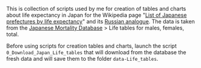 This is collection of scripts used by me for creation of tables and charts about life expectancy in Japan for the Wikipedia page "[List of Japanese prefectures by life expectancy](https://en.wikipedia.org/wiki/List_of_Japanese_prefectures_by_life_expectancy)" and its [Russian analogue](https://ru.wikipedia.org/wiki/Продолжительность_жизни_в_префектурах_Японии). The data is taken from the [Japanese Mortality Database](https://www.ipss.go.jp/p-toukei/JMD/index-en.asp) > Life tables for males, females, total.

Before using scripts for creation tables and charts, launch the script `0_Download_Japan_Life_tables` that will download from the database the fresh data and will save them to the folder `data-Life_tables`.